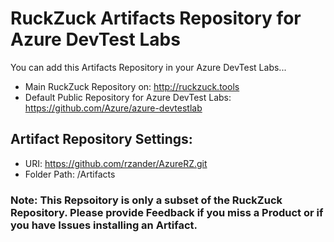 # RuckZuck Artifacts Repository for Azure DevTest Labs
You can add this Artifacts Repository in your Azure DevTest Labs...  
- Main RuckZuck Repository on: http://ruckzuck.tools
- Default Public Repository for Azure DevTest Labs: https://github.com/Azure/azure-devtestlab

## Artifact Repository Settings:
- URI: https://github.com/rzander/AzureRZ.git
- Folder Path: /Artifacts

### Note: This Repsoitory is only a subset of the RuckZuck Repository. Please provide Feedback if you miss a Product or if you have Issues installing an Artifact.
